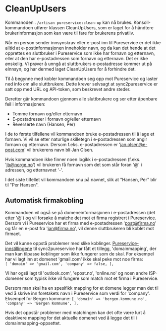 # CleanUpUsers

Kommanoden `./artisan pureservice:clean-up` kan nå brukes. Konsoll-kommandoen utfører klassen CleanUpUsers, som er laget for å håndtere brukerinformasjon som kan være til fare for brukerens privatliv.

Når en person sender innsynskrav eller e-post inn til Pureservice er det ikke alltid at e-postinformasjonen inneholder navn, og da kan det hende at det opprettes en sluttbruker i Pureservice som ikke har fornavn og etternavn, eller at den har e-postadressen som fornavn og etternavn. Det er ikke ønskelig. Vi prøver å unngå at sluttbrukers e-postadresse kommer ut på eInnsyn, og har dermed laget CleanUpUsers for å forhindre det.

Til å begynne med kobler kommandoen seg opp mot Pureservice og laster ned info om alle sluttbrukere. Dette krever selvsagt at sync2pureservice er satt opp med URL og API-token, som beskrevet andre steder.

Deretter går kommandoen gjennom alle sluttbrukere og ser etter åpenbare feil i informasjonen:

- Tomme fornavn og/eller etternavn
- E-postadresser i fornavn og/eller etternavn
- Reverserte navn (Hansen, Per)

I de to første tilfellene vil kommandoen bruke e-postadressen til å lage et fornavn. Vi vil se etter naturlige skilletegn i e-postadressen som angir fornavn og etternavn. Dersom f.eks. e-postadressen er 'jan.olsen@e-post.com' vil brukerens navn bli Jan Olsen.

Hvis kommandoen ikke finner noen logikk i e-postadressen (f.eks. 'jb@norge.no') vil brukeren få fornavn som det som står foran '@' i adressen, og etternavnet '-'.

I det siste tilfellet vil kommandoen snu på navnet, slik at "Hansen, Per" blir til "Per Hansen".

## Automatisk firmakobling

Kommandoen vil også se på domeneinformasjonen i e-postadressen (det etter '@') og vil forsøke å matche det mot et firma registrert i Pureservice. Dersom vi i Pureservice har et firma med e-postadressen 'post@firma.no' og får en e-post fra 'jan@firma.no', vil denne sluttbrukeren bli koblet mot firmaet.

Det vil kunne oppstå problemer med slike koblinger. [Pureservice-innstillingene](config/pureservice.php) til sync2pureservice har fått et tillegg, 'domainmapping', der man kan tilpasse koblinger som ikke fungerer som de skal. For eksempel har vi lagt inn at domenet 'gmail.com' ikke skal peke mot noe firma:
`        [
            'domain' => 'gmail.com',
            'company' => false,
        ],
`

Vi har også lagt til 'outlook.com', 'epost.no', 'online.no' og noen andre ISP-domener som typisk ikke vil fungere som match mot et firma i Pureservice.

Dersom man skal ha en spesifikk mapping for et domene legger man det til ved å skrive inn foretakets navn i Pureservice som verdi for 'company'. Eksempel for Bergen kommune: 
`[
    'domain' => 'bergen.kommune.no',
    'company' => 'Bergen Kommune',
],`

Hvis det oppstår problemer med matchingen kan det ofte være lurt å deaktivere mapping for det aktuelle domenet ved å legge det til i domainmapping-oppsettet.
